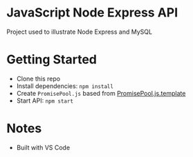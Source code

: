 # JavaScript Node Express API
Project used to illustrate Node Express and MySQL

# Getting Started
- Clone this repo
- Install dependencies: `npm install`
- Create `PromisePool.js` based from [PromisePool.js.template](PromisePool.js.template)
- Start API: `npm start`

# Notes
- Built with VS Code 
